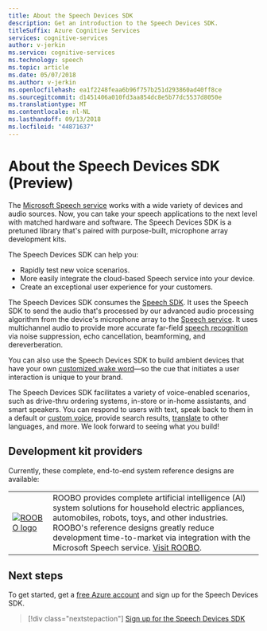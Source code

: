 ```yaml
---
title: About the Speech Devices SDK
description: Get an introduction to the Speech Devices SDK.
titleSuffix: Azure Cognitive Services
services: cognitive-services
author: v-jerkin
ms.service: cognitive-services
ms.technology: speech
ms.topic: article
ms.date: 05/07/2018
ms.author: v-jerkin
ms.openlocfilehash: ea1f2248feaa6b96f757b251d293860ad40ff8ce
ms.sourcegitcommit: d1451406a010fd3aa854dc8e5b77dc5537d8050e
ms.translationtype: MT
ms.contentlocale: nl-NL
ms.lasthandoff: 09/13/2018
ms.locfileid: "44871637"
---
```

# <a name="about-the-speech-devices-sdk-preview"></a>About the Speech Devices SDK (Preview)

The [Microsoft Speech service](overview.md) works with a wide variety of devices and audio sources. Now, you can take your speech applications to the next level with matched hardware and software. The Speech Devices SDK is a pretuned library that's paired with purpose-built, microphone array development kits. 

The Speech Devices SDK can help you:
* Rapidly test new voice scenarios.
* More easily integrate the cloud-based Speech service into your device.
* Create an exceptional user experience for your customers. 

The Speech Devices SDK consumes the [Speech SDK](speech-sdk.md). It uses the Speech SDK to send the audio that's processed by our advanced audio processing algorithm from the device's microphone array to the [Speech service](overview.md). It uses multichannel audio to provide more accurate far-field [speech recognition](speech-to-text.md) via noise suppression, echo cancellation, beamforming, and dereverberation.

You can also use the Speech Devices SDK to build ambient devices that have your own [customized wake word](speech-devices-sdk-create-kws.md)—so the cue that initiates a user interaction is unique to your brand. 

The Speech Devices SDK facilitates a variety of voice-enabled scenarios, such as drive-thru ordering systems, in-store or in-home assistants, and smart speakers. You can respond to users with text, speak back to them in a default or [custom voice](how-to-customize-voice-font.md), provide search results, [translate](speech-translation.md) to other languages, and more. We look forward to seeing what you build!

## <a name="development-kit-providers"></a>Development kit providers

Currently, these complete, end-to-end system reference designs are available: 

|||
|-|-|
|[![ROOBO logo](media/speech-devices-sdk/roobo-logo.png)](http://ddk.roobo.com/)|ROOBO provides complete artificial intelligence (AI) system solutions for household electric appliances, automobiles, robots, toys, and other industries. ROOBO's reference designs greatly reduce development time-to-market via integration with the Microsoft Speech service. [Visit ROOBO](http://ddk.roobo.com/).|

## <a name="next-steps"></a>Next steps

To get started, get a [free Azure account](https://azure.microsoft.com/free/ai/) and sign up for the Speech Devices SDK.

> [!div class="nextstepaction"]
> [Sign up for the Speech Devices SDK](get-speech-devices-sdk.md)


